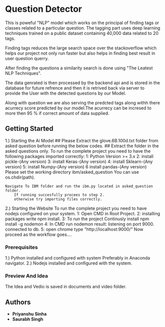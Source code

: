 # Question Detector

This is poweful "NLP" model which works on the principal of finding tags or classes related to a particular question. The tagging part uses deep learning techniques trained on a public dataset containing 40,000 data related to 20 tags.

Finding tags reduces the large search space over the stackoverflow which helps our project not only run faster but also helps in finding best result in user question querry.

After finding the questions a similarity search is done using "The Leatest NLP Techniques".

The data genrated is then processed by the backend api and is stored in the database for future refrence and then it is retrived back via server to provide the User with the detected questions by our Model.

Along with question we are also serving the predcted tags along withh there acurrecy score predicted by our model.The acurrecy can be incresed to more then 95 % if correct amount of data supplied.

## Getting Started
1.) Starting the Ai Model
	## Please Extract the glove.6B.100d.txt folder from asked question before running the below codes.
	## Extract the folder in the asked questions only.
	To run the complete project you need to have the following packages imported correctly:
		1: Python Version >= 3.x
		2: install pickle-(Any version)
		3: install Keras-(Any version)
		4: install Sklearn-(Any version)
		5: install Numpy-(Any version)
		6 install pandas-(Any version)
		Please set the working directory ibm/asked_question
		You can use os.chdir(path).

	Navigate To IBM folder and run the ibm.py located in asked_question folder.
		If running succesfully procees to step 2.
		otherwise try importing files correctly.

2.)  Starting the Website 
	To run the complete project you need to have nodejs configured on your system.
		1: Open CMD in Root Project.
		2: installing packages write npm install.
		3: To run the project Continusly install npm install -g nodemon
		4: In CMD run nodemon
			result: listening on port 9000.
				connected to db.
		5: open chrome type "http://localhost:9000/"
			Now proceed as the workflow goes....


### Prerequisites

1.) Python installed and configured with system Preferably in Anaconda navigator.
2.) Nodejs installed and configured with the system.


### Preview And Idea
The Idea and Vedio is saved in documents and video folder.

## Authors

* **Priyanshu Sinha** 
* **Saurabh Singh** 

